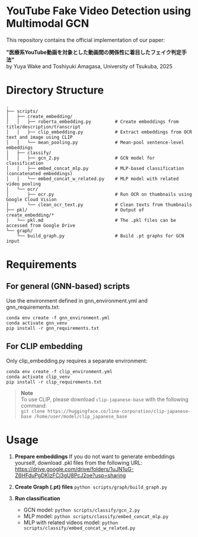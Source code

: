 # YouTube Fake Video Detection using Multimodal GCN
This repository contains the official implementation of our paper:

**"医療系YouTube動画を対象とした動画間の関係性に着目したフェイク判定手法"**  
by Yuya Wake and Toshiyuki Amagasa, University of Tsukuba, 2025

# Directory Structure
```
.
├── scripts/
│   ├── create_embedding/
│   │   ├── roberta_embedding.py         # Create embeddings from title/description/transcript
│   │   ├── clip_embedding.py            # Extract embeddings from OCR text and image using CLIP
│   │   └── mean_pooling.py              # Mean-pool sentence-level embeddings
│   ├── classify/
│   │   ├── gcn_2.py                     # GCN model for classification
│   │   ├── embed_concat_mlp.py          # MLP-based classification (concatenated embeddings)
│   │   └── embed_concat_w_related.py    # MLP model with related video pooling
│   └── ocr/
│       ├── ocr.py                       # Run OCR on thumbnails using Google Cloud Vision
│       └── clean_ocr_text.py            # Clean texts from thumbnails 
├── pkl/                                 # Output of create_embedding/*
│   └── pkl.md                           # The .pkl files can be accessed from Google Drive
└── graph/
    └── build_graph.py                   # Build .pt graphs for GCN input
```

# Requirements

## For general (GNN-based) scripts
Use the environment defined in gnn_environment.yml and gnn_requirements.txt:
```
conda env create -f gnn_environment.yml
conda activate gnn_venv
pip install -r gnn_requirements.txt
```

## For CLIP embedding
Only clip_embedding.py requires a separate environment:
```
conda env create -f clip_environment.yml
conda activate clip_venv
pip install -r clip_requirements.txt
```

> **Note**  
> To use CLIP, please download `clip-japanese-base` with the following command:  
> `git clone https://huggingface.co/line-corporation/clip-japanese-base /home/user/model/clip_japanese_base`

# Usage
1. **Prepare embeddings**
   If you do not want to generate embeddings yourself, download .pkl files from the following URL:
   https://drive.google.com/drive/folders/1uJN1uG-Z6HFduPgDKIzFCj3gU8PcJ2oe?usp=sharing

2. **Create Graph (.pt) files**
   `python scripts/graph/build_graph.py`

3. **Run classification**
   - GCN model:
     `python scripts/classify/gcn_2.py`
   - MLP model:
     `python scripts/classify/embed_concat_mlp.py`
   - MLP with related videos model:
     `python scripts/classify/embed_concat_w_related.py`
